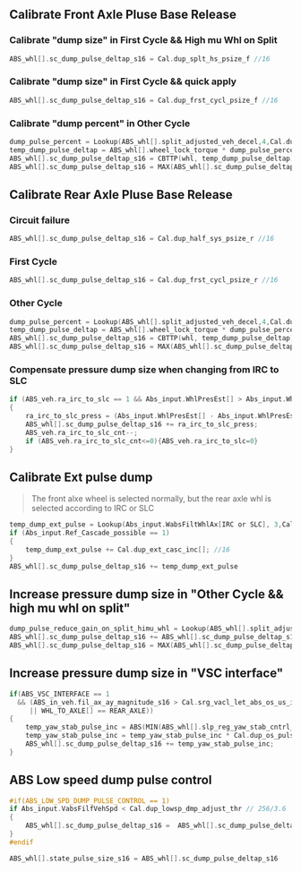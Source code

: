 ## Calibrate Front Axle Pluse Base Release

### Calibrate "dump size" in First Cycle && High mu Whl on Split

```c
ABS_whl[].sc_dump_pulse_deltap_s16 = Cal.dup_splt_hs_psize_f //16
```

### Calibrate "dump size" in First Cycle && quick apply

```c
ABS_whl[].sc_dump_pulse_deltap_s16 = Cal.dup_frst_cycl_psize_f //16
```

### Calibrate "dump percent" in Other Cycle

```c
dump_pulse_percent = Lookup(ABS_whl[].split_adjusted_veh_decel,4,Cal.dup_vacl_to_base_percent_tbl_f); //1024
temp_dump_pulse_deltap = ABS_whl[].wheel_lock_torque * dump_pulse_percent;
ABS_whl[].sc_dump_pulse_deltap_s16 = CBTTP(whl, temp_dump_pulse_deltap);
ABS_whl[].sc_dump_pulse_deltap_s16 = MAX(ABS_whl[].sc_dump_pulse_deltap_s16, Cal.dup_vacl_deltap_min_f); //16
```
## Calibrate Rear Axle Pluse Base Release

### Circuit failure

```c
ABS_whl[].sc_dump_pulse_deltap_s16 = Cal.dup_half_sys_psize_r //16
```

### First Cycle 

```c
ABS_whl[].sc_dump_pulse_deltap_s16 = Cal.dup_frst_cycl_psize_r //16
```

### Other Cycle

```c
dump_pulse_percent = Lookup(ABS_whl[].split_adjusted_veh_decel,4,Cal.dup_vacl_to_base_percent_tbl_r); //1024
temp_dump_pulse_deltap = ABS_whl[].wheel_lock_torque * dump_pulse_percent;
ABS_whl[].sc_dump_pulse_deltap_s16 = CBTTP(whl, temp_dump_pulse_deltap);
ABS_whl[].sc_dump_pulse_deltap_s16 = MAX(ABS_whl[].sc_dump_pulse_deltap_s16, Cal.dup_vacl_deltap_min_r); //16
```
### Compensate pressure dump size when changing from IRC to SLC

```c
if (ABS_veh.ra_irc_to_slc == 1 && Abs_input.WhlPresEst[] > Abs_input.WhlPresEst[oppo])
{
	ra_irc_to_slc_press = (Abs_input.WhlPresEst[] - Abs_input.WhlPresEst[oppo]) / ABS_veh.ra_irc_to_slc_cnt_u8;
    ABS_whl[].sc_dump_pulse_deltap_s16 += ra_irc_to_slc_press;
    ABS_veh.ra_irc_to_slc_cnt--;
	if (ABS_veh.ra_irc_to_slc_cnt<=0){ABS_veh.ra_irc_to_slc=0}
}
```

##  Calibrate Ext pulse dump

> The front alxe wheel is selected normally, but the rear axle whl is selected according to IRC or SLC 

```c
temp_dump_ext_pulse = Lookup(Abs_input.WabsFiltWhlAx[IRC or SLC], 3,Cal.dup_wacl_to_psize_ext_tbl); //16
if (Abs_input.Ref_Cascade_possible == 1)
{
    temp_dump_ext_pulse += Cal.dup_ext_casc_inc[]; //16
}
ABS_whl[].sc_dump_pulse_deltap_s16 += temp_dump_ext_pulse
```

## Increase pressure dump size in "Other Cycle && high mu whl on split"

```c
dump_pulse_reduce_gain_on_split_himu_whl = Lookup(ABS_whl[].split_adjusted_veh_decel,4,Cal.dup_reduce_on_split_himu_whi); //1024
ABS_whl[].sc_dump_pulse_deltap_s16 += ABS_whl[].sc_dump_pulse_deltap_s16 * dump_pulse_reduce_gain_on_split_himu_whl;
ABS_whl[].sc_dump_pulse_deltap_s16 = MAX(ABS_whl[].sc_dump_pulse_deltap_s16, cal.dup_deltap_min_split_himu) //6
```

## Increase pressure dump size in "VSC interface"

```c
if(ABS_VSC_INTERFACE == 1
  && (ABS_in_veh.fil_ax_ay_magnitude_s16 > Cal.srg_vacl_let_abs_os_us_inf
     || WHL_TO_AXLE[] == REAR_AXLE))
{
    temp_yaw_stab_pulse_inc = ABS(MIN(ABS_whl[].slp_reg_yaw_stab_cntrl_gain_s16,0));
    temp_yaw_stab_pulse_inc = temp_yaw_stab_pulse_inc * Cal.dup_os_pulse_ext_gain_r);// 16*100
    ABS_whl[].sc_dump_pulse_deltap_s16 += temp_yaw_stab_pulse_inc;
}
```

## ABS Low speed dump pulse control

```c
#if(ABS_LOW_SPD_DUMP_PULSE_CONTROL == 1)
if Abs_input.VabsFilfVehSpd < Cal.dup_lowsp_dmp_adjust_thr // 256/3.6
{
    ABS_whl[].sc_dump_pulse_deltap_s16 =  ABS_whl[].sc_dump_pulse_deltap_s16 * Cal.low_spd_adjust_gain); //1024
}
#endif

ABS_whl[].state_pulse_size_s16 = ABS_whl[].sc_dump_pulse_deltap_s16
```